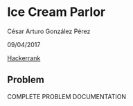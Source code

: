 # Ice Cream Parlor

César Arturo González Pérez

09/04/2017

[Hackerrank](https://www.hackerrank.com/challenges/icecream-parlor)

## Problem
COMPLETE PROBLEM DOCUMENTATION
